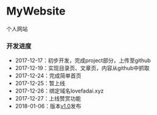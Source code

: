# MyWebsite

个人网站

### 开发进度

- 2017-12-17：初步开发，完成project部分，上传至github
- 2017-12-19：实现目录页、文章页，内容从github中抓取
- 2017-12-24：完成简单首页
- 2017-12-25：暂上线
- 2017-12-26：绑定域名lovefadai.xyz
- 2017-12-27：上线赞赏功能
- 2018-01-06：版本[v1.0](https://github.com/zhuangqf-sysu/MyWebsite/releases/tag/1.0)发布
